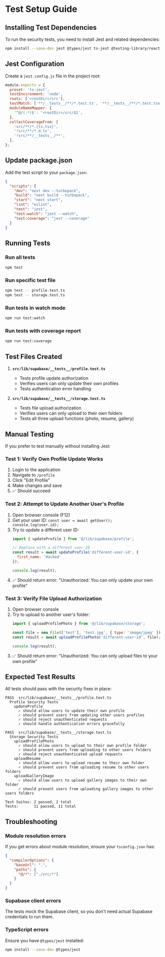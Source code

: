 # Test Setup Guide

## Installing Test Dependencies

To run the security tests, you need to install Jest and related dependencies:

```bash
npm install --save-dev jest @types/jest ts-jest @testing-library/react @testing-library/jest-dom
```

## Jest Configuration

Create a `jest.config.js` file in the project root:

```javascript
module.exports = {
  preset: 'ts-jest',
  testEnvironment: 'node',
  roots: ['<rootDir>/src'],
  testMatch: ['**/__tests__/**/*.test.ts', '**/__tests__/**/*.test.tsx'],
  moduleNameMapper: {
    '^@/(.*)$': '<rootDir>/src/$1',
  },
  collectCoverageFrom: [
    'src/**/*.{ts,tsx}',
    '!src/**/*.d.ts',
    '!src/**/__tests__/**',
  ],
};
```

## Update package.json

Add the test script to your `package.json`:

```json
{
  "scripts": {
    "dev": "next dev --turbopack",
    "build": "next build --turbopack",
    "start": "next start",
    "lint": "eslint",
    "test": "jest",
    "test:watch": "jest --watch",
    "test:coverage": "jest --coverage"
  }
}
```

## Running Tests

### Run all tests
```bash
npm test
```

### Run specific test file
```bash
npm test -- profile.test.ts
npm test -- storage.test.ts
```

### Run tests in watch mode
```bash
npm run test:watch
```

### Run tests with coverage report
```bash
npm run test:coverage
```

## Test Files Created

1. **`src/lib/supabase/__tests__/profile.test.ts`**
   - Tests profile update authorization
   - Verifies users can only update their own profiles
   - Tests authentication error handling

2. **`src/lib/supabase/__tests__/storage.test.ts`**
   - Tests file upload authorization
   - Verifies users can only upload to their own folders
   - Tests all three upload functions (photo, resume, gallery)

## Manual Testing

If you prefer to test manually without installing Jest:

### Test 1: Verify Own Profile Update Works
1. Login to the application
2. Navigate to `/profile`
3. Click "Edit Profile"
4. Make changes and save
5. ✅ Should succeed

### Test 2: Attempt to Update Another User's Profile
1. Open browser console (F12)
2. Get your user ID: `const user = await getUser(); console.log(user.id);`
3. Try to update a different user ID:
   ```javascript
   import { updateProfile } from '@/lib/supabase/profile';
   
   // Replace with a different user ID
   const result = await updateProfile('different-user-id', {
     first_name: 'Hacked'
   });
   
   console.log(result);
   ```
4. ✅ Should return error: "Unauthorized: You can only update your own profile"

### Test 3: Verify File Upload Authorization
1. Open browser console
2. Try to upload to another user's folder:
   ```javascript
   import { uploadProfilePhoto } from '@/lib/supabase/storage';
   
   const file = new File(['test'], 'test.jpg', { type: 'image/jpeg' });
   const result = await uploadProfilePhoto('different-user-id', file);
   
   console.log(result);
   ```
3. ✅ Should return error: "Unauthorized: You can only upload files to your own profile"

## Expected Test Results

All tests should pass with the security fixes in place:

```
PASS  src/lib/supabase/__tests__/profile.test.ts
  Profile Security Tests
    updateProfile
      ✓ should allow users to update their own profile
      ✓ should prevent users from updating other users profiles
      ✓ should reject unauthenticated requests
      ✓ should handle authentication errors gracefully

PASS  src/lib/supabase/__tests__/storage.test.ts
  Storage Security Tests
    uploadProfilePhoto
      ✓ should allow users to upload to their own profile folder
      ✓ should prevent users from uploading to other users folders
      ✓ should reject unauthenticated upload requests
    uploadResume
      ✓ should allow users to upload resume to their own folder
      ✓ should prevent users from uploading resume to other users folders
    uploadGalleryImage
      ✓ should allow users to upload gallery images to their own folder
      ✓ should prevent users from uploading gallery images to other users folders

Test Suites: 2 passed, 2 total
Tests:       11 passed, 11 total
```

## Troubleshooting

### Module resolution errors
If you get errors about module resolution, ensure your `tsconfig.json` has:
```json
{
  "compilerOptions": {
    "baseUrl": ".",
    "paths": {
      "@/*": ["./src/*"]
    }
  }
}
```

### Supabase client errors
The tests mock the Supabase client, so you don't need actual Supabase credentials to run them.

### TypeScript errors
Ensure you have `@types/jest` installed:
```bash
npm install --save-dev @types/jest
```
